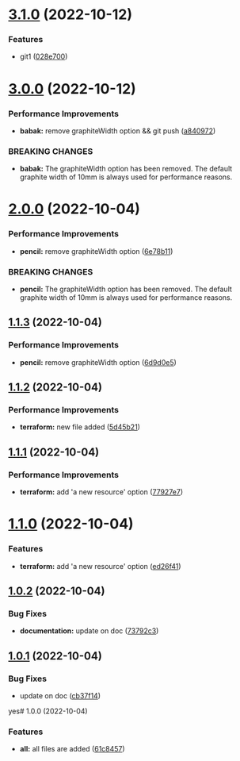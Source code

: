 # [3.1.0](https://github.com/babakDoraniArab/testsemantic/compare/3.0.0...3.1.0) (2022-10-12)


### Features

* git1 ([028e700](https://github.com/babakDoraniArab/testsemantic/commit/028e7001d8ea2955f8514e8b8f8316e119e9422c))

# [3.0.0](https://github.com/babakDoraniArab/testsemantic/compare/2.0.0...3.0.0) (2022-10-12)


### Performance Improvements

* **babak:** remove graphiteWidth option && git push ([a840972](https://github.com/babakDoraniArab/testsemantic/commit/a840972d25407a0029c822e5d0351689b2a9be3f))


### BREAKING CHANGES

* **babak:** The graphiteWidth option has been removed.
The default graphite width of 10mm is always used for performance reasons.

# [2.0.0](https://github.com/babakDoraniArab/testsemantic/compare/1.1.3...2.0.0) (2022-10-04)


### Performance Improvements

* **pencil:** remove graphiteWidth option ([6e78b11](https://github.com/babakDoraniArab/testsemantic/commit/6e78b11a969a0c613e35fc3f016d8250e52a347a))


### BREAKING CHANGES

* **pencil:** The graphiteWidth option has been removed.
The default graphite width of 10mm is always used for performance reasons.

## [1.1.3](https://github.com/babakDoraniArab/testsemantic/compare/1.1.2...1.1.3) (2022-10-04)


### Performance Improvements

* **pencil:** remove graphiteWidth option ([6d9d0e5](https://github.com/babakDoraniArab/testsemantic/commit/6d9d0e57e7b8441b84e730ad51199784fd8fafd8))

## [1.1.2](https://github.com/babakDoraniArab/testsemantic/compare/1.1.1...1.1.2) (2022-10-04)


### Performance Improvements

* **terraform:** new file added ([5d45b21](https://github.com/babakDoraniArab/testsemantic/commit/5d45b2121ba620c947090a0fda4d5a55aac0d478))

## [1.1.1](https://github.com/babakDoraniArab/testsemantic/compare/1.1.0...1.1.1) (2022-10-04)


### Performance Improvements

* **terraform:** add 'a new resource' option ([77927e7](https://github.com/babakDoraniArab/testsemantic/commit/77927e7297569272a42bd62be54ff33fd6ecc88f))

# [1.1.0](https://github.com/babakDoraniArab/testsemantic/compare/1.0.2...1.1.0) (2022-10-04)


### Features

* **terraform:** add 'a new resource' option ([ed26f41](https://github.com/babakDoraniArab/testsemantic/commit/ed26f41a567d92aa7f2fbc112da1547851a4e0ec))

## [1.0.2](https://github.com/babakDoraniArab/testsemantic/compare/1.0.1...1.0.2) (2022-10-04)


### Bug Fixes

* **documentation:** update on doc ([73792c3](https://github.com/babakDoraniArab/testsemantic/commit/73792c39d48979665e1f3623946eeb3781a57b5e))

## [1.0.1](https://github.com/babakDoraniArab/testsemantic/compare/1.0.0...1.0.1) (2022-10-04)


### Bug Fixes

* update on doc ([cb37f14](https://github.com/babakDoraniArab/testsemantic/commit/cb37f14ebf62d04483e5a848241722afcbb1d001))

yes# 1.0.0 (2022-10-04)


### Features

* **all:** all files are added ([61c8457](https://github.com/babakDoraniArab/testsemantic/commit/61c84570cc38a46870439487e399f755dd0c0226))
